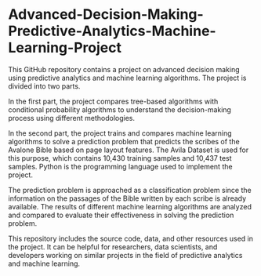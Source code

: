 # Advanced-Decision-Making-Predictive-Analytics-Machine-Learning-Project
This GitHub repository contains a project on advanced decision making using predictive analytics and machine learning algorithms. The project is divided into two parts.

In the first part, the project compares tree-based algorithms with conditional probability algorithms to understand the decision-making process using different methodologies.

In the second part, the project trains and compares machine learning algorithms to solve a prediction problem that predicts the scribes of the Avalone Bible based on page layout features. The Avila Dataset is used for this purpose, which contains 10,430 training samples and 10,437 test samples. Python is the programming language used to implement the project.

The prediction problem is approached as a classification problem since the information on the passages of the Bible written by each scribe is already available. The results of different machine learning algorithms are analyzed and compared to evaluate their effectiveness in solving the prediction problem.

This repository includes the source code, data, and other resources used in the project. It can be helpful for researchers, data scientists, and developers working on similar projects in the field of predictive analytics and machine learning. 
